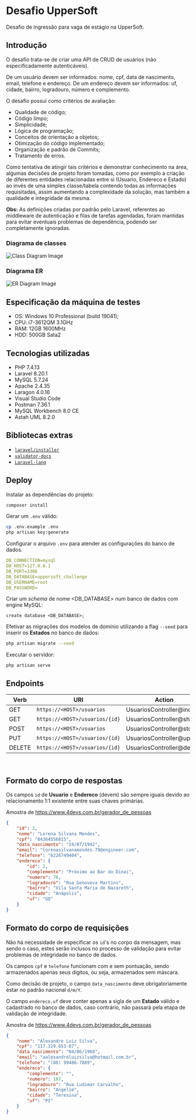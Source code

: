 # Desafio UpperSoft
Desafio de ingressão para vaga de estágio na UpperSoft.

## Introdução
<p>
    O desafio trata-se de criar uma API de CRUD de usuários (não especificadamente autenticáveis).
</p>

<p>
    De um usuário devem ser informados: nome, cpf, data de nascimento, email, telefone e endereço. De um endereço devem ser informados: uf, cidade, bairro, logradouro, número e complemento.
</p>

<p>
    O desafio possui como critérios de avaliação:
</p>

- Qualidade de código;
- Código limpo;
- Simplicidade;
- Lógica de programação;
- Conceitos de orientação a objetos;
- Otimização do código implementado;
- Organização e padrão de Commits;
- Tratamento de erros.

<p>
    Como tentativa de atingir tais critérios e demonstrar conhecimento na área, algumas decisões de projeto foram tomadas, como por exemplo a criação de diferentes entidades relacionadas entre si (Usuario, Endereco e Estado) ao invés de uma simples classe/tabela contendo todas as informações requisitadas, assim aumentando a complexidade da solução, mas também a qualidade e integridade da mesma.
</p>

<p>
    <b>Obs:</b> As definições criadas por padrão pelo Laravel, referentes ao middleware de autenticação e filas de tarefas agendadas, foram mantidas para evitar eventuais problemas de dependência, podendo ser completamente ignoradas.
</p>

### Diagrama de classes
![Class Diagram Image](https://github.com/lrmendess/uppersoft_challenge/blob/master/docs/ClassDiagram.png?raw=true)

### Diagrama ER
![ER Diagram Image](https://github.com/lrmendess/uppersoft_challenge/blob/master/docs/ERDiagram.png?raw=true)

## Especificação da máquina de testes
- OS: Windows 10 Professional (build 19041);
- CPU: i7-3612QM 3.1GHz
- RAM: 12GB 1600MHz
- HDD: 500GB Sata2 

## Tecnologias utilizadas
- PHP 7.4.13
- Laravel 8.20.1
- MySQL 5.7.24
- Apache 2.4.35
- Laragon 4.0.16
- Visual Studio Code
- Postman 7.36.1
- MySQL Workbench 8.0 CE
- Astah UML 8.2.0

## Bibliotecas extras
- [`laravel/installer`](https://github.com/laravel/installer)
- [`validator-docs`](https://github.com/geekcom/validator-docs)
- [`Laravel-lang`](https://github.com/Laravel-Lang/lang)

## Deploy
Instalar as dependências do projeto:
```bash
composer install
```

Gerar um `.env` válido:
```bash
cp .env.example .env
php artisan key:generate
```

Configurar o arquivo `.env` para atender as configurações do banco de dados.
```yml
DB_CONNECTION=mysql
DB_HOST=127.0.0.1
DB_PORT=3306
DB_DATABASE=uppersoft_challenge
DB_USERNAME=root
DB_PASSWORD=
```
Criar um *schema* de nome <DB_DATABASE> num banco de dados com engine MySQL:
```
create database <DB_DATABASE>;
```

Efetivar as migrações dos modelos de domínio utilizando a flag `--seed` para inserir os **Estados** no banco de dados:
```bash
php artisan migrate --seed 
```

Executar o servidor:
```ash
php artisan serve
```

## Endpoints
|Verb|URI|Action|
|-----|---|------|
|GET|`https://<HOST>/usuarios`|UsuariosController@index|
|GET|`https://<HOST>/usuarios/{id}`|UsuariosController@show|
|POST|`https://<HOST>/usuarios`|UsuariosController@store|
|PUT|`https://<HOST>/usuarios/{id}`|UsuariosController@update|
|DELETE|`https://<HOST>/usuarios/{id}`|UsuariosController@delete|
<br>

## Formato do corpo de respostas
Os campos `id` de **Usuario** e **Endereco** (devem) são sempre iguais devido ao relacionamento 1:1 existente entre suas chaves primárias.

Amostra de https://www.4devs.com.br/gerador_de_pessoas
```json
{
    "id": 2,
    "nome": "Lorena Silvana Mendes",
    "cpf": "84364556815",
    "data_nascimento": "24/07/1942",
    "email": "lorenasilvanamendes-79@engineer.com",
    "telefone": "6226749404",
    "endereco": {
        "id": 2,
        "complemento": "Próximo ao Bar do Dinai",
        "numero": 76,
        "logradouro": "Rua Genoveva Martins",
        "bairro": "Vila Santa Maria de Nazareth",
        "cidade": "Anápolis",
        "uf": "GO"
    }
}
```

## Formato do corpo de requisições
Não há necessidade de especificar os `id`'s no corpo da mensagem, mas sendo o caso, estes serão inclusos no processo de validação para evitar problemas de integridade no banco de dados.

Os campos `cpf` e `telefone` funcionam com e sem pontuação, sendo armazenados apenas seus dígitos, ou seja, armazenados sem máscara.

Como decisão de projeto, o campo `data_nascimento` deve obrigatoriamente estar no padrão nacional `d/m/Y`.

O campo `endereco.uf` deve conter apenas a sigla de um **Estado** válido e cadastrado no banco de dados, caso contrário, não passará pela etapa de validação de integridade.

Amostra de https://www.4devs.com.br/gerador_de_pessoas
```json
{
    "nome": "Alexandre Luiz Silva",
    "cpf": "117.329.653-07",
    "data_nascimento": "04/06/1968",
    "email": "aalexandreluizsilva@hotmail.com.br",
    "telefone": "(86) 99486-7889",
    "endereco": {
        "complemento": "",
        "numero": 187,
        "logradouro": "Rua Ludimar Carvalho",
        "bairro": "Angelim",
        "cidade": "Teresina",
        "uf": "PI"
    }
}
```
